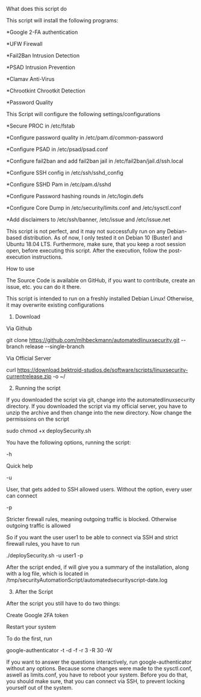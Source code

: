 What does this script do

This script will install the following programs:

  *Google 2-FA authentication

  *UFW Firewall

  *Fail2Ban Intrusion Detection

  *PSAD Intrusion Prevention

  *Clamav Anti-Virus

  *Chrootkint Chrootkit Detection

  *Password Quality

This Script will configure the following settings/configurations

  *Secure PROC in /etc/fstab

  *Configure password quality in /etc/pam.d/common-password

  *Configure PSAD in /etc/psad/psad.conf

  *Configure fail2ban and add fail2ban jail in /etc/fail2ban/jail.d/ssh.local

  *Configure SSH config in /etc/ssh/sshd_config

  *Configure SSHD Pam in /etc/pam.d/sshd

  *Configure Password hashing rounds in /etc/login.defs

  *Configure Core Dump in /etc/security/limits.conf and /etc/sysctl.conf

  *Add disclaimers to /etc/ssh/banner, /etc/issue and /etc/issue.net

This script is not perfect, and it may not successfully run on any Debian-based distribution. As of now, I only tested it on Debian 10 (Buster) and Ubuntu 18.04 LTS. Furthermore, make sure, that you keep a root session open, before executing this script. After the execution, follow the post-execution instructions.



How to use

The Source Code is available on GitHub, if you want to contribute, create an issue, etc. you can do it there.

This script is intended to run on a freshly installed Debian Linux! Otherwise, it may overwrite existing configurations

1. Download

Via Github

git clone https://github.com/mlhbeckmann/automatedlinuxsecurity.git --branch release --single-branch

Via Official Server

curl https://download.bektroid-studios.de/software/scripts/linuxsecurity-currentrelease.zip -o ~/

2. Running the script

If you downloaded the script via git, change into the automatedlinuxsecurity directory. If you downloaded the script via my official server, you have to unzip the archive and then change into the new directory. Now change the permissions on the script

sudo chmod +x deploySecurity.sh

You have the following options, running the script:

-h

Quick help

-u

User, that gets added to SSH allowed users. Without the option, every user can connect

-p

Stricter firewall rules, meaning outgoing traffic is blocked. Otherwise outgoing traffic is allowed

So if you want the user user1 to be able to connect via SSH and strict firewall rules, you have to run

./deploySecurity.sh -u user1 -p

After the script ended, if will give you a summary of the installation, along with a log file, which is located in /tmp/securityAutomationScript/automatedsecurityscript-date.log

3. After the Script

After the script you still have to do two things:

Create Google 2FA token

Restart your system

To do the first, run

google-authenticator -t -d -f -r 3 -R 30 -W

If you want to answer the questions interactively, run google-authenticator without any options. Because some changes were made to the sysctl.conf, aswell as limits.conf, you have to reboot your system. Before you do that, you should make sure, that you can connect via SSH, to prevent locking yourself out of the system.

